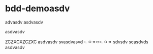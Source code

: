 # bdd-demoasdv
advasdv
asdvasdv

asdvasdv

ZCZXCXZCZXC
asdvasdv
svasdvasvd
ㄴㅇㅍㅁㄴㅇㅍ
sdvsdv
scasdvds
asdvasdv

